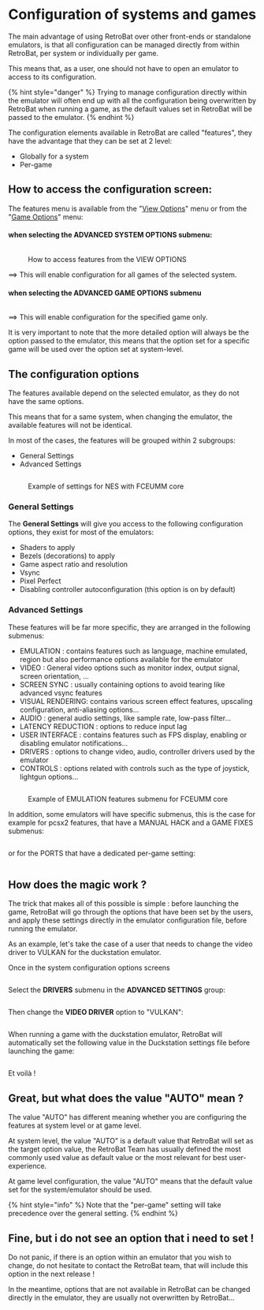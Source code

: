 # Configuration of systems and games

The main advantage of using RetroBat over other front-ends or standalone emulators, is that all configuration can be managed directly from within RetroBat, per system or individually per game.

This means that, as a user, one should not have to open an emulator to access to its configuration.

{% hint style="danger" %}
Trying to manage configuration directly within the emulator will often end up with all the configuration being overwritten by RetroBat when running a game, as the default values set in RetroBat will be passed to the emulator.
{% endhint %}

The configuration elements available in RetroBat are called "features", they have the advantage that they can be set at 2 level:

* Globally for a system
* Per-game

## How to access the configuration screen:

The features menu is available from the "[View Options](../../en/navigation/view-options.md)" menu or from the "[Game Options](../../en/navigation/game-options.md)" menu:

#### when selecting the **ADVANCED SYSTEM OPTIONS** submenu:

<div align="left">

<figure><img src="https://i.imgur.com/NTx2K4c.png" alt=""><figcaption><p>How to access features from the VIEW OPTIONS</p></figcaption></figure>

</div>

\==> This will enable configuration for all games of the selected system.

#### when selecting the ADVANCED GAME OPTIONS submenu

<div align="left">

<figure><img src="https://i.imgur.com/lJNGWGh.png" alt=""><figcaption></figcaption></figure>

</div>

\==> This will enable configuration for the specified game only.

It is very important to note that the more detailed option will always be the option passed to the emulator, this means that the option set for a specific game will be used over the option set at system-level.

## The configuration options

The features available depend on the selected emulator, as they do not have the same options.

This means that for a same system, when changing the emulator, the available features will not be identical.

In most of the cases, the features will be grouped within 2 subgroups:

* General Settings
* Advanced Settings

<div align="left">

<figure><img src="https://i.imgur.com/mcSBHUD.png" alt=""><figcaption><p>Example of settings for NES with FCEUMM core</p></figcaption></figure>

</div>

### General Settings

The **General Settings** will give you access to the following configuration options, they exist for most of the emulators:

* Shaders to apply
* Bezels (decorations) to apply
* Game aspect ratio and resolution
* Vsync
* Pixel Perfect
* Disabling controller autoconfiguration (this option is on by default)

### Advanced Settings

These features will be far more specific, they are arranged in the following submenus:

* EMULATION : contains features such as language, machine emulated, region but also performance options available for the emulator
* VIDEO : General video options such as monitor index, output signal, screen orientation, ...
* SCREEN SYNC : usually containing options to avoid tearing like advanced vsync features
* VISUAL RENDERING: contains various screen effect features, upscaling configuration, anti-aliasing options...
* AUDIO : general audio settings, like sample rate, low-pass filter...
* LATENCY REDUCTION : options to reduce input lag
* USER INTERFACE : contains features such as FPS display, enabling or disabling emulator notifications...
* DRIVERS : options to change video, audio, controller drivers used by the emulator
* CONTROLS : options related with controls such as the type of joystick, lightgun options...

<div align="left">

<figure><img src="https://i.imgur.com/hGdcInG.png" alt=""><figcaption><p>Example of EMULATION features submenu for FCEUMM core</p></figcaption></figure>

</div>

In addition, some emulators will have specific submenus, this is the case for example for pcsx2 features, that have a MANUAL HACK and a GAME FIXES submenus:

<div align="left">

<figure><img src="https://i.imgur.com/Mw3E0dB.png" alt=""><figcaption></figcaption></figure>

</div>

or for the PORTS that have a dedicated per-game setting:

<div align="left">

<figure><img src="https://i.imgur.com/nCX1t0V.png" alt=""><figcaption></figcaption></figure>

</div>

## How does the magic work ?

The trick that makes all of this possible is simple : before launching the game, RetroBat will go through the options that have been set by the users, and apply these settings directly in the emulator configuration file, before running the emulator.

As an example, let's take the case of a user that needs to change the video driver to VULKAN for the duckstation emulator.

Once in the system configuration options screens

<div align="left">

<figure><img src="https://i.imgur.com/HkFOJoU.png" alt=""><figcaption></figcaption></figure>

</div>

Select the **DRIVERS** submenu in the **ADVANCED SETTINGS** group:

<div align="left">

<figure><img src="https://i.imgur.com/qthtyR1.png" alt=""><figcaption></figcaption></figure>

</div>

Then change the **VIDEO DRIVER** option to "VULKAN":

<div align="left">

<figure><img src="https://i.imgur.com/xaeKGGB.png" alt=""><figcaption></figcaption></figure>

</div>

When running a game with the duckstation emulator, RetroBat will automatically set the following value in the Duckstation settings file before launching the game:

<div align="left">

<figure><img src="https://i.imgur.com/yYUfic3.png" alt=""><figcaption></figcaption></figure>

</div>

Et voilà !

## Great, but what does the value "AUTO" mean ?

The value "AUTO" has different meaning whether you are configuring the features at system level or at game level.

At system level, the value "AUTO" is a default value that RetroBat will set as the target option value, the RetroBat Team has usually defined the most commonly used value as default value or the most relevant for best user-experience.

At game level configuration, the value "AUTO" means that the default value set for the system/emulator should be used.

{% hint style="info" %}
Note that the "per-game" setting will take precedence over the general setting.
{% endhint %}

## Fine, but i do not see an option that i need to set !

Do not panic, if there is an option within an emulator that you wish to change, do not hesitate to contact the RetroBat team, that will include this option in the next release !

In the meantime, options that are not available in RetroBat can be changed directly in the emulator, they are usually not overwritten by RetroBat...
